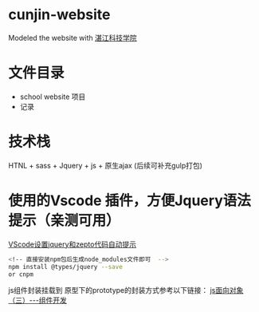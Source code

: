 # cunjin-website

Modeled the website with [湛江科技学院](https://www.zjkju.edu.cn/index.htm)

# 文件目录
- school website 项目
- 记录

# 技术栈
HTNL + sass + Jquery + js + 原生ajax  (后续可补充gulp打包)

# 使用的Vscode 插件，方便Jquery语法提示（亲测可用）
 [VScode设置jquery和zepto代码自动提示](https://blog.csdn.net/darabiuz/article/details/119329823)
 ```bash
<!-- 直接安装npm包后生成node_modules文件即可  -->
 npm install @types/jquery --save  
 or cnpm
 ```
 
 

js组件封装挂载到 原型下的prototype的封装方式参考以下链接：
[js面向对象（三）---组件开发](https://www.likecs.com/show-983076.html)





